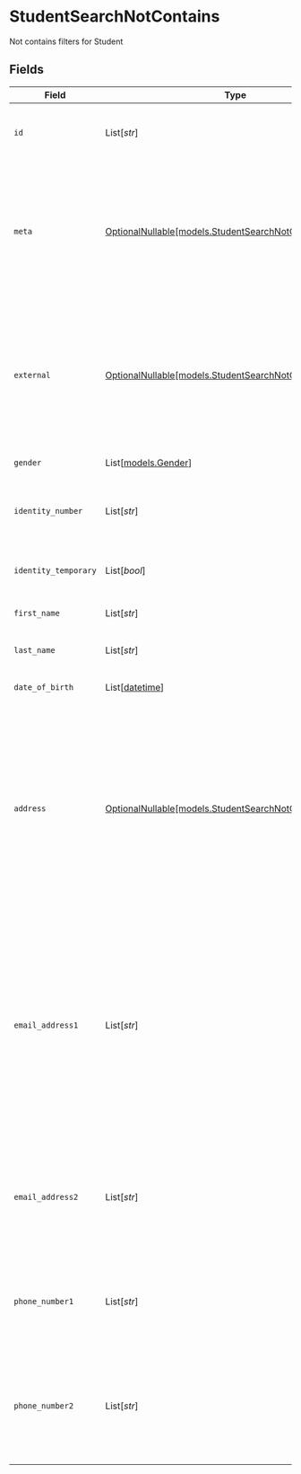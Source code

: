 # StudentSearchNotContains

Not contains filters for Student


## Fields

| Field                                                                                                                                                                                                                                                 | Type                                                                                                                                                                                                                                                  | Required                                                                                                                                                                                                                                              | Description                                                                                                                                                                                                                                           | Example                                                                                                                                                                                                                                               |
| ----------------------------------------------------------------------------------------------------------------------------------------------------------------------------------------------------------------------------------------------------- | ----------------------------------------------------------------------------------------------------------------------------------------------------------------------------------------------------------------------------------------------------- | ----------------------------------------------------------------------------------------------------------------------------------------------------------------------------------------------------------------------------------------------------- | ----------------------------------------------------------------------------------------------------------------------------------------------------------------------------------------------------------------------------------------------------- | ----------------------------------------------------------------------------------------------------------------------------------------------------------------------------------------------------------------------------------------------------- |
| `id`                                                                                                                                                                                                                                                  | List[*str*]                                                                                                                                                                                                                                           | :heavy_minus_sign:                                                                                                                                                                                                                                    | Unique identifier for the Student                                                                                                                                                                                                                     | [<br/>"123e4567-e89b-12d3-a456-426614174000"<br/>]                                                                                                                                                                                                    |
| `meta`                                                                                                                                                                                                                                                | [OptionalNullable[models.StudentSearchNotContainsMeta]](../models/studentsearchnotcontainsmeta.md)                                                                                                                                                    | :heavy_minus_sign:                                                                                                                                                                                                                                    | Metadata information for the Student                                                                                                                                                                                                                  | {<br/>"createdBy": [<br/>"123e4567-e89b-12d3-a456-426614174000"<br/>],<br/>"updatedBy": [<br/>"123e4567-e89b-12d3-a456-426614174000"<br/>]<br/>}                                                                                                      |
| `external`                                                                                                                                                                                                                                            | [OptionalNullable[models.StudentSearchNotContainsExternal]](../models/studentsearchnotcontainsexternal.md)                                                                                                                                            | :heavy_minus_sign:                                                                                                                                                                                                                                    | External is a reusable object that can be used to store external information about the student from another system, used for third-party integration tracking.                                                                                        | {<br/>"sourceID": [<br/>"example"<br/>],<br/>"source": [<br/>"example"<br/>]<br/>}                                                                                                                                                                    |
| `gender`                                                                                                                                                                                                                                              | List[[models.Gender](../models/gender.md)]                                                                                                                                                                                                            | :heavy_minus_sign:                                                                                                                                                                                                                                    | The gender of the student                                                                                                                                                                                                                             |                                                                                                                                                                                                                                                       |
| `identity_number`                                                                                                                                                                                                                                     | List[*str*]                                                                                                                                                                                                                                           | :heavy_minus_sign:                                                                                                                                                                                                                                    | The identity number of the student, must be unique within the organization.                                                                                                                                                                           | [<br/>"example"<br/>]                                                                                                                                                                                                                                 |
| `identity_temporary`                                                                                                                                                                                                                                  | List[*bool*]                                                                                                                                                                                                                                          | :heavy_minus_sign:                                                                                                                                                                                                                                    | If the identity number is temporary for the student                                                                                                                                                                                                   | [<br/>true<br/>]                                                                                                                                                                                                                                      |
| `first_name`                                                                                                                                                                                                                                          | List[*str*]                                                                                                                                                                                                                                           | :heavy_minus_sign:                                                                                                                                                                                                                                    | The first name of the student                                                                                                                                                                                                                         | [<br/>"example"<br/>]                                                                                                                                                                                                                                 |
| `last_name`                                                                                                                                                                                                                                           | List[*str*]                                                                                                                                                                                                                                           | :heavy_minus_sign:                                                                                                                                                                                                                                    | The last name of the student                                                                                                                                                                                                                          | [<br/>"example"<br/>]                                                                                                                                                                                                                                 |
| `date_of_birth`                                                                                                                                                                                                                                       | List[[datetime](https://docs.python.org/3/library/datetime.html#datetime-objects)]                                                                                                                                                                    | :heavy_minus_sign:                                                                                                                                                                                                                                    | The date of birth of the student                                                                                                                                                                                                                      | [<br/>"2024-01-15"<br/>]                                                                                                                                                                                                                              |
| `address`                                                                                                                                                                                                                                             | [OptionalNullable[models.StudentSearchNotContainsAddress]](../models/studentsearchnotcontainsaddress.md)                                                                                                                                              | :heavy_minus_sign:                                                                                                                                                                                                                                    | The address of the student                                                                                                                                                                                                                            | {<br/>"postalAddress": [<br/>"example"<br/>],<br/>"postalCode": [<br/>"example"<br/>],<br/>"postalCity": [<br/>"example"<br/>],<br/>"countryCode": [<br/>"example"<br/>],<br/>"municipalityCode": [<br/>"example"<br/>]<br/>}                         |
| `email_address1`                                                                                                                                                                                                                                      | List[*str*]                                                                                                                                                                                                                                           | :heavy_minus_sign:                                                                                                                                                                                                                                    | The primary email address of the student, will be used for communication with the student from the system and must be unique within the organization.<br/>Can be used to login to the system if password-authentication is enabled for the organization.<br/> | [<br/>"example"<br/>]                                                                                                                                                                                                                                 |
| `email_address2`                                                                                                                                                                                                                                      | List[*str*]                                                                                                                                                                                                                                           | :heavy_minus_sign:                                                                                                                                                                                                                                    | The secondary email address of the student, will not be used within the system, but will be displayed for contact information.                                                                                                                        | [<br/>"example"<br/>]                                                                                                                                                                                                                                 |
| `phone_number1`                                                                                                                                                                                                                                       | List[*str*]                                                                                                                                                                                                                                           | :heavy_minus_sign:                                                                                                                                                                                                                                    | The primary phone number of the student, will be used for communication with the student from the system.                                                                                                                                             | [<br/>"example"<br/>]                                                                                                                                                                                                                                 |
| `phone_number2`                                                                                                                                                                                                                                       | List[*str*]                                                                                                                                                                                                                                           | :heavy_minus_sign:                                                                                                                                                                                                                                    | The secondary phone number of the student, will not be used within the system, but will be displayed for contact information.                                                                                                                         | [<br/>"example"<br/>]                                                                                                                                                                                                                                 |